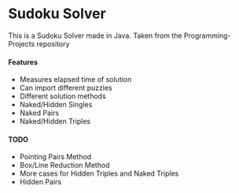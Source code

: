 # Sudoku Solver
This is a Sudoku Solver made in Java. Taken from the Programming-Projects repository

#### Features
- Measures elapsed time of solution
- Can import different puzzles
- Different solution methods
- Naked/Hidden Singles
- Naked Pairs
- Naked/Hidden Triples

#### TODO
- Pointing Pairs Method
- Box/Line Reduction Method
- More cases for Hidden Triples and Naked Triples
- Hidden Pairs
